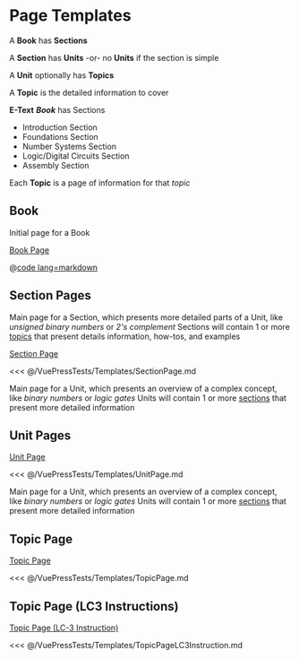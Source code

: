 # Page Templates

A **Book** has **Sections**

A **Section** has **Units** -or- no **Units** if the section is simple

A **Unit** optionally has **Topics**

A **Topic** is the detailed information to cover

**E-Text** ***Book*** has Sections
- Introduction Section
- Foundations Section
- Number Systems Section
- Logic/Digital Circuits Section
- Assembly Section

Each **Topic** is a page of information for that *topic*

## Book

Initial page for a Book

[Book Page](BookPage)

<!-- <<< @/VuePressTests/Templates/BookPage.md -->

@[code lang=markdown](@/VuePressTests/Templates/BookPage.md)

## Section Pages

Main page for a Section, which presents more detailed parts of a Unit, like *unsigned binary numbers* or *2's complement*
Sections will contain 1 or more [topics](#topic-pages) that present details information, how-tos, and examples

[Section Page](SectionPage)

<<< @/VuePressTests/Templates/SectionPage.md

Main page for a Unit, which presents an overview of a complex concept, like *binary numbers* or *logic gates*
Units will contain 1 or more [sections](#section-pages) that present more detailed information

## Unit Pages

[Unit Page](UnitPage)

<<< @/VuePressTests/Templates/UnitPage.md

Main page for a Unit, which presents an overview of a complex concept, like *binary numbers* or *logic gates*
Units will contain 1 or more [sections](#section-pages) that present more detailed information

## Topic Page

[Topic Page](TopicPage)

<<< @/VuePressTests/Templates/TopicPage.md

## Topic Page (LC3 Instructions)

[Topic Page (LC-3 Instruction)](TopicPageLC3Instruction)

<<< @/VuePressTests/Templates/TopicPageLC3Instruction.md